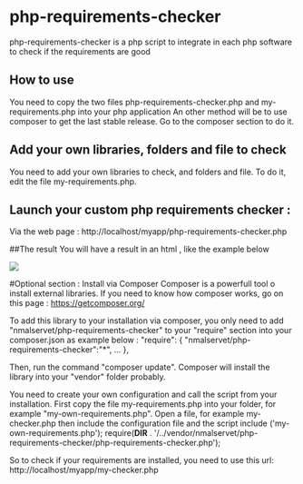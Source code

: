 # php-requirements-checker
php-requirements-checker is a php script to integrate in each php software to check if the requirements are good

## How to use
You need to copy the two files php-requirements-checker.php and my-requirements.php into your php application
An other method will be to use composer to get the last stable release. Go to the composer section to do it.


## Add your own libraries, folders and file to check
You need to add your own libraries to check, and folders and file. To do it, edit the file my-requirements.php.


## Launch your custom php requirements checker :
Via the web page : http://localhost/myapp/php-requirements-checker.php

##The result
You will have a result in an html , like the example below 

![](https://cloud.githubusercontent.com/assets/7512899/18478975/8560e356-79d3-11e6-891c-cb3da42fed14.png)


#Optional section : Install via Composer
Composer is a powerfull tool o install external libraries. If you need to know how composer works, go on this page : https://getcomposer.org/


To add this library to your installation via composer, you only need to add "nmalservet/php-requirements-checker" to your "require" section into your composer.json as example below :
"require": {
        "nmalservet/php-requirements-checker":"*",
        ...
    },

Then, run the command "composer update".
Composer will install the library into your "vendor" folder probably.

You need to create your own configuration and call the script from your installation. First copy the file my-requirements.php into your folder, for example "my-own-requirements.php".
 Open a file, for example my-checker.php then include the configuration file and the script
include ('my-own-requirements.php');
require(__DIR__ . '/../vendor/nmalservet/php-requirements-checker/php-requirements-checker.php');

So to check if your requirements are installed, you need to use this url:
http://localhost/myapp/my-checker.php
